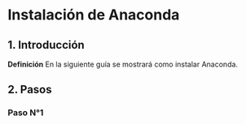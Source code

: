 # Instalación de Anaconda

## 1. Introducción

**Definición** En la siguiente guía se mostrará como instalar Anaconda.

## 2. Pasos

### Paso N°1
